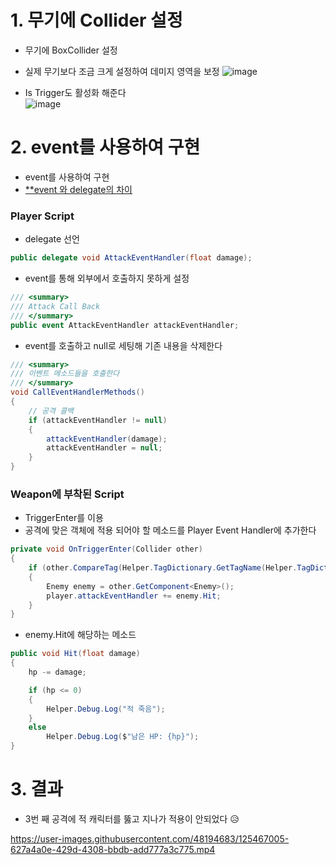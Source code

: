 # 1. 무기에 Collider 설정
- 무기에 BoxCollider 설정
- 실제 무기보다 조금 크게 설정하여 데미지 영역을 보정
![image](https://user-images.githubusercontent.com/48194683/125461505-f9c9ff41-c51d-4c49-83a0-fde150d2dcb3.png)

- Is Trigger도 활성화 해준다   
![image](https://user-images.githubusercontent.com/48194683/125461581-31bf54c5-02fe-4274-9266-ce9cf649365f.png)

# 2. event를 사용하여 구현
- event를 사용하여 구현
- [**event 와 delegate의 차이]()

### Player Script
- delegate 선언
```C#
public delegate void AttackEventHandler(float damage);
```

- event를 통해 외부에서 호출하지 못하게 설정
```C#
/// <summary>
/// Attack Call Back
/// </summary>
public event AttackEventHandler attackEventHandler;
```

- event를 호출하고 null로 세팅해 기존 내용을 삭제한다
```C#
/// <summary>
/// 이벤트 메소드들을 호출한다
/// </summary>
void CallEventHandlerMethods()
{
    // 공격 콜백
    if (attackEventHandler != null)
    {
        attackEventHandler(damage);
        attackEventHandler = null;
    }
}
```

### Weapon에 부착된 Script
- TriggerEnter를 이용
- 공격에 맞은 객체에 적용 되어야 할 메소드를 Player Event Handler에 추가한다
```C#
private void OnTriggerEnter(Collider other)
{
    if (other.CompareTag(Helper.TagDictionary.GetTagName(Helper.TagDictionary.ETag.Enemy)))
    {
        Enemy enemy = other.GetComponent<Enemy>();
        player.attackEventHandler += enemy.Hit;
    }
}
```

- enemy.Hit에 해당하는 메소드
```C#
public void Hit(float damage)
{
    hp -= damage;

    if (hp <= 0)
    {
        Helper.Debug.Log("적 죽음");
    }
    else
        Helper.Debug.Log($"남은 HP: {hp}");
}
```

# 3. 결과
- 3번 째 공격에 적 캐릭터를 뚫고 지나가 적용이 안되었다 😥

https://user-images.githubusercontent.com/48194683/125467005-627a4a0e-429d-4308-bbdb-add777a3c775.mp4
